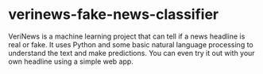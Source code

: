 # verinews-fake-news-classifier
VeriNews is a machine learning project that can tell if a news headline is real or fake. It uses Python and some basic natural language processing to understand the text and make predictions. You can even try it out with your own headline using a simple web app.

